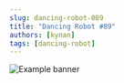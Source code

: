 ```yaml
---
slug: dancing-robot-089
title: "Dancing Robot #89"
authors: [kynan]
tags: [dancing-robot]
---
```


![Example banner](/img/stories/dancing-robot/089.png)
